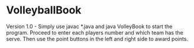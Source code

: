 # VolleyballBook

Version 1.0 - 
Simply use javac *.java and java VolleyBook to start the program. Proceed to enter each players number and which team has the serve. Then use the point buttons in the left and right side to award points.